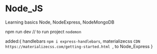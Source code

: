 # Node_JS
 Learning basics Node, NodeExpress, NodeMongoDB
  
 npm run dev // to run project `nodemon`
 
 added:{
        handlebars     `npm i express-handlebars`,
        materializecss `CDN  https://materializecss.com/getting-started.html `,
        to Node_Express 
        }
